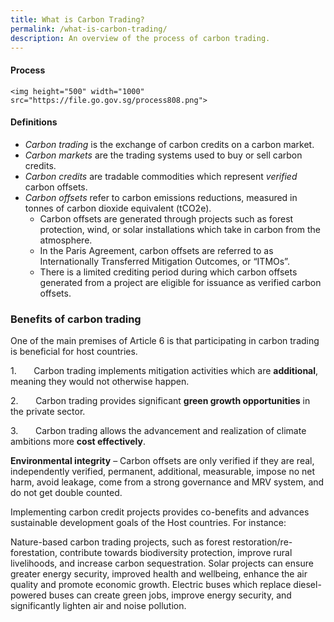 ```yaml
---
title: What is Carbon Trading?
permalink: /what-is-carbon-trading/
description: An overview of the process of carbon trading.
---
```

#### Process
	<img height="500" width="1000" src="https://file.go.gov.sg/process808.png"> 

#### Definitions
* _Carbon trading_ is the exchange of carbon credits on a carbon market.
* _Carbon markets_ are the trading systems used to buy or sell carbon credits.
* _Carbon credits_ are tradable commodities which represent _verified_ carbon offsets.
* _Carbon offsets_ refer to carbon emissions reductions, measured in tonnes of carbon dioxide equivalent (tCO2e).
	* Carbon offsets are generated through projects such as forest protection, wind, or solar installations which take in carbon from the atmosphere.
	* In the Paris Agreement, carbon offsets are referred to as Internationally Transferred Mitigation Outcomes, or “ITMOs”.
	* There is a limited crediting period during which carbon offsets generated from a project are eligible for issuance as verified carbon offsets.

### Benefits of carbon trading

One of the main premises of Article 6 is that participating in carbon trading is beneficial for host countries.

1.&nbsp;&nbsp;&nbsp;&nbsp;&nbsp;&nbsp; Carbon trading implements mitigation activities which are **additional**, meaning they would not otherwise happen.

2.&nbsp;&nbsp;&nbsp;&nbsp;&nbsp;&nbsp; Carbon trading provides significant **green growth opportunities** in the private sector.

3.&nbsp;&nbsp;&nbsp;&nbsp;&nbsp;&nbsp; Carbon trading allows the advancement and realization of climate ambitions more **cost effectively**.

**Environmental integrity** – Carbon offsets are only verified if they are real, independently verified, permanent, additional, measurable, impose no net harm, avoid leakage, come from a strong governance and MRV system, and do not get double counted.

Implementing carbon credit projects provides co-benefits and advances sustainable development goals of the Host countries. For instance:

Nature-based carbon trading projects, such as forest restoration/re-forestation, contribute towards biodiversity protection, improve rural livelihoods, and increase carbon sequestration. Solar projects can ensure greater energy security, improved health and wellbeing, enhance the air quality and promote economic growth. Electric buses which replace diesel-powered buses can create green jobs, improve energy security, and significantly lighten air and noise pollution.